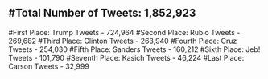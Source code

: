 #Total Number of Tweets: 1,852,923 
---
#First Place: Trump Tweets - 724,964
#Second Place: Rubio Tweets - 269,682
#Third Place: Clinton Tweets - 263,940
#Fourth Place: Cruz Tweets - 254,030
#Fifth Place: Sanders Tweets - 160,212
#Sixth Place: Jeb! Tweets - 101,790
#Seventh Place: Kasich Tweets - 46,224
#Last Place: Carson Tweets - 32,999

